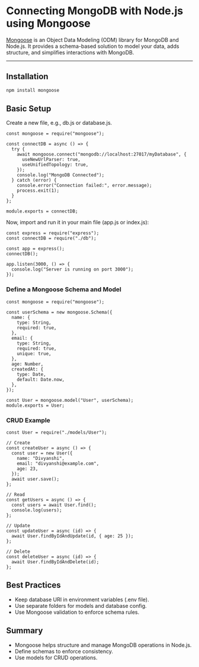 # Connecting MongoDB with Node.js using Mongoose

[Mongoose](https://mongoosejs.com/) is an Object Data Modeling (ODM) library for MongoDB and Node.js. It provides a schema-based solution to model your data, adds structure, and simplifies interactions with MongoDB.

---

## Installation

```bash
npm install mongoose
```

## Basic Setup
Create a new file, e.g., db.js or database.js.

```
const mongoose = require("mongoose");

const connectDB = async () => {
  try {
    await mongoose.connect("mongodb://localhost:27017/myDatabase", {
      useNewUrlParser: true,
      useUnifiedTopology: true,
    });
    console.log("MongoDB Connected");
  } catch (error) {
    console.error("Connection failed:", error.message);
    process.exit(1);
  }
};

module.exports = connectDB;
```
Now, import and run it in your main file (app.js or index.js):

```
const express = require("express");
const connectDB = require("./db");

const app = express();
connectDB();

app.listen(3000, () => {
  console.log("Server is running on port 3000");
});
```

### Define a Mongoose Schema and Model
```
const mongoose = require("mongoose");

const userSchema = new mongoose.Schema({
  name: {
    type: String,
    required: true,
  },
  email: {
    type: String,
    required: true,
    unique: true,
  },
  age: Number,
  createdAt: {
    type: Date,
    default: Date.now,
  },
});

const User = mongoose.model("User", userSchema);
module.exports = User;
```

### CRUD Example
```
const User = require("./models/User");

// Create
const createUser = async () => {
  const user = new User({
    name: "Divyanshi",
    email: "divyanshi@example.com",
    age: 23,
  });
  await user.save();
};

// Read
const getUsers = async () => {
  const users = await User.find();
  console.log(users);
};

// Update
const updateUser = async (id) => {
  await User.findByIdAndUpdate(id, { age: 25 });
};

// Delete
const deleteUser = async (id) => {
  await User.findByIdAndDelete(id);
};
```

## Best Practices
- Keep database URI in environment variables (.env file).
- Use separate folders for models and database config.
- Use Mongoose validation to enforce schema rules.

## Summary
- Mongoose helps structure and manage MongoDB operations in Node.js.
- Define schemas to enforce consistency.
- Use models for CRUD operations.


